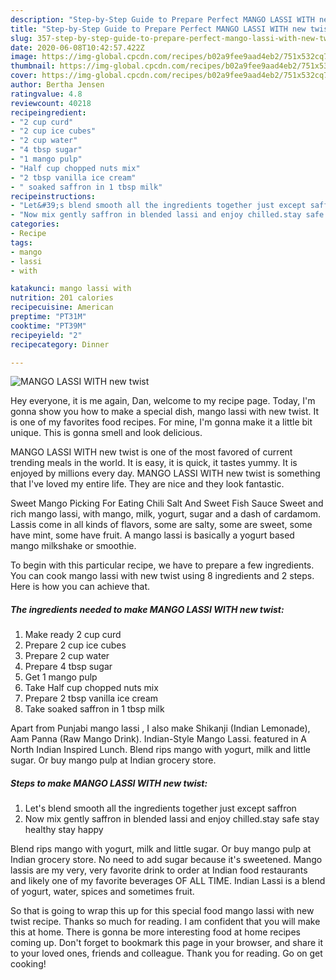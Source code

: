 ```yaml
---
description: "Step-by-Step Guide to Prepare Perfect MANGO LASSI WITH new twist"
title: "Step-by-Step Guide to Prepare Perfect MANGO LASSI WITH new twist"
slug: 357-step-by-step-guide-to-prepare-perfect-mango-lassi-with-new-twist
date: 2020-06-08T10:42:57.422Z
image: https://img-global.cpcdn.com/recipes/b02a9fee9aad4eb2/751x532cq70/mango-lassi-with-new-twist-recipe-main-photo.jpg
thumbnail: https://img-global.cpcdn.com/recipes/b02a9fee9aad4eb2/751x532cq70/mango-lassi-with-new-twist-recipe-main-photo.jpg
cover: https://img-global.cpcdn.com/recipes/b02a9fee9aad4eb2/751x532cq70/mango-lassi-with-new-twist-recipe-main-photo.jpg
author: Bertha Jensen
ratingvalue: 4.8
reviewcount: 40218
recipeingredient:
- "2 cup curd"
- "2 cup ice cubes"
- "2 cup water"
- "4 tbsp sugar"
- "1 mango pulp"
- "Half cup chopped nuts mix"
- "2 tbsp vanilla ice cream"
- " soaked saffron in 1 tbsp milk"
recipeinstructions:
- "Let&#39;s blend smooth all the ingredients together just except saffron"
- "Now mix gently saffron in blended lassi and enjoy chilled.stay safe stay healthy stay happy"
categories:
- Recipe
tags:
- mango
- lassi
- with

katakunci: mango lassi with 
nutrition: 201 calories
recipecuisine: American
preptime: "PT31M"
cooktime: "PT39M"
recipeyield: "2"
recipecategory: Dinner

---
```



![MANGO LASSI WITH new twist](https://img-global.cpcdn.com/recipes/b02a9fee9aad4eb2/751x532cq70/mango-lassi-with-new-twist-recipe-main-photo.jpg)

Hey everyone, it is me again, Dan, welcome to my recipe page. Today, I'm gonna show you how to make a special dish, mango lassi with new twist. It is one of my favorites food recipes. For mine, I'm gonna make it a little bit unique. This is gonna smell and look delicious.

MANGO LASSI WITH new twist is one of the most favored of current trending meals in the world. It is easy, it is quick, it tastes yummy. It is enjoyed by millions every day. MANGO LASSI WITH new twist is something that I've loved my entire life. They are nice and they look fantastic.

Sweet Mango Picking For Eating Chili Salt And Sweet Fish Sauce Sweet and rich mango lassi, with mango, milk, yogurt, sugar and a dash of cardamom. Lassis come in all kinds of flavors, some are salty, some are sweet, some have mint, some have fruit. A mango lassi is basically a yogurt based mango milkshake or smoothie.


To begin with this particular recipe, we have to prepare a few ingredients. You can cook mango lassi with new twist using 8 ingredients and 2 steps. Here is how you can achieve that.

<!--inarticleads1-->

##### The ingredients needed to make MANGO LASSI WITH new twist:

1. Make ready 2 cup curd
1. Prepare 2 cup ice cubes
1. Prepare 2 cup water
1. Prepare 4 tbsp sugar
1. Get 1 mango pulp
1. Take Half cup chopped nuts mix
1. Prepare 2 tbsp vanilla ice cream
1. Take  soaked saffron in 1 tbsp milk


Apart from Punjabi mango lassi , I also make Shikanji (Indian Lemonade), Aam Panna (Raw Mango Drink). Indian-Style Mango Lassi. featured in A North Indian Inspired Lunch. Blend rips mango with yogurt, milk and little sugar. Or buy mango pulp at Indian grocery store. 

<!--inarticleads2-->

##### Steps to make MANGO LASSI WITH new twist:

1. Let&#39;s blend smooth all the ingredients together just except saffron
1. Now mix gently saffron in blended lassi and enjoy chilled.stay safe stay healthy stay happy


Blend rips mango with yogurt, milk and little sugar. Or buy mango pulp at Indian grocery store. No need to add sugar because it&#39;s sweetened. Mango lassis are my very, very favorite drink to order at Indian food restaurants and likely one of my favorite beverages OF ALL TIME. Indian Lassi is a blend of yogurt, water, spices and sometimes fruit. 

So that is going to wrap this up for this special food mango lassi with new twist recipe. Thanks so much for reading. I am confident that you will make this at home. There is gonna be more interesting food at home recipes coming up. Don't forget to bookmark this page in your browser, and share it to your loved ones, friends and colleague. Thank you for reading. Go on get cooking!
